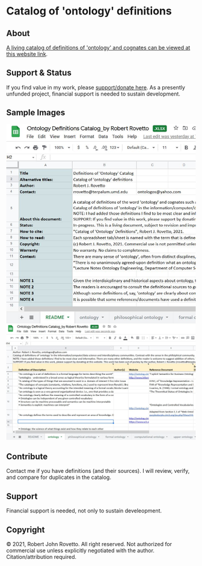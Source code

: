 # Catalog of 'ontology' definitions
## About
[A living catalog of definitions of 'ontology' and cognates can be viewed at this website link](https://tinyurl.com/mtae3d8s). 
## Support & Status
If you find value in my work, please [support/donate here](https://gogetfunding.com/knowledge-organization-services-ontology-terminology-metadata-concept-analysis/). As a presently unfunded project, financial support is needed to sustain development. 
## Sample Images
![Screen capture 1](https://github.com/rrovetto/Ontology-Development-Guidelines/blob/master/images/ScreenCapture_CatalogOntoDefinitions_1b.JPG?raw=true)
![Screen capture 2](https://github.com/rrovetto/Ontology-Development-Guidelines/blob/master/images/ScreenCapture_CatalogOntoDefinitions_2b.JPG?raw=true)
## Contribute
Contact me if you have definitions (and their sources). I will review, verify, and compare for duplicates in the catalog. 
## Support 
Financial support is needed, not only to sustain develeopment.


## Copyright
© 2021, Robert John Rovetto. All right reserved.
Not authorized for commercial use unless explicitly negotiated with the author. Citation/attribution required.
